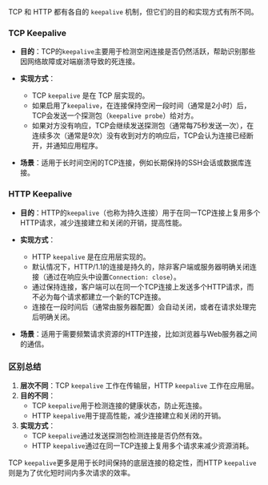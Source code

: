 TCP 和 HTTP 都有各自的 `keepalive` 机制，但它们的目的和实现方式有所不同。

### TCP Keepalive
- **目的**：TCP的`keepalive`主要用于检测空闲连接是否仍然活跃，帮助识别那些因网络故障或对端崩溃导致的死连接。
- **实现方式**：
  - TCP `keepalive` 是在 TCP 层实现的。
  - 如果启用了`keepalive`，在连接保持空闲一段时间（通常是2小时）后，TCP会发送一个探测包（`keepalive probe`）给对方。
  - 如果对方没有响应，TCP会继续发送探测包（通常每75秒发送一次），在连续多次（通常是9次）没有收到对方的响应后，TCP会认为连接已经断开，并通知应用程序。

- **场景**：适用于长时间空闲的TCP连接，例如长期保持的SSH会话或数据库连接。

### HTTP Keepalive
- **目的**：HTTP的`keepalive`（也称为持久连接）用于在同一TCP连接上复用多个HTTP请求，减少连接建立和关闭的开销，提高性能。
- **实现方式**：
  - HTTP `keepalive` 是在应用层实现的。
  - 默认情况下，HTTP/1.1的连接是持久的，除非客户端或服务器明确关闭连接（通过在响应头中设置`Connection: close`）。
  - 通过保持连接，客户端可以在同一个TCP连接上发送多个HTTP请求，而不必为每个请求都建立一个新的TCP连接。
  - 连接在一段时间后（通常由服务器配置）会自动关闭，或者在请求处理完后明确关闭。

- **场景**：适用于需要频繁请求资源的HTTP连接，比如浏览器与Web服务器之间的通信。

### 区别总结
1. **层次不同**：TCP `keepalive` 工作在传输层，HTTP `keepalive` 工作在应用层。
2. **目的不同**：
   - TCP `keepalive`用于检测连接的健康状态，防止死连接。
   - HTTP `keepalive`用于提高性能，减少连接建立和关闭的开销。
3. **实现方式**：
   - TCP `keepalive`通过发送探测包检测连接是否仍然有效。
   - HTTP `keepalive`通过在同一TCP连接上复用多个请求来减少资源消耗。

TCP `keepalive`更多是用于长时间保持的底层连接的稳定性，而HTTP `keepalive`则是为了优化短时间内多次请求的效率。
